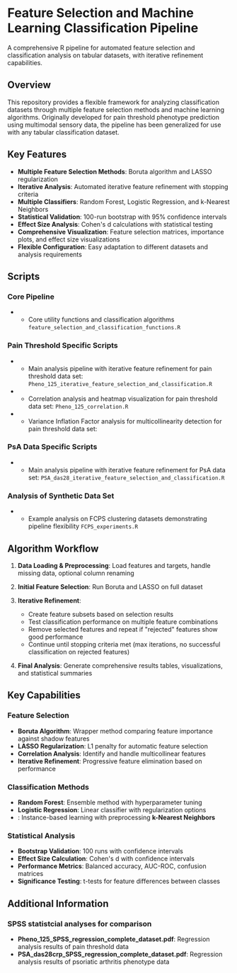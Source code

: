 # Feature Selection and Machine Learning Classification Pipeline
A comprehensive R pipeline for automated feature selection and classification analysis on tabular datasets, with iterative refinement capabilities.
## Overview
This repository provides a flexible framework for analyzing classification datasets through multiple feature selection methods and machine learning algorithms. Originally developed for pain threshold phenotype prediction using multimodal sensory data, the pipeline has been generalized for use with any tabular classification dataset.
## Key Features
- **Multiple Feature Selection Methods**: Boruta algorithm and LASSO regularization
- **Iterative Analysis**: Automated iterative feature refinement with stopping criteria
- **Multiple Classifiers**: Random Forest, Logistic Regression, and k-Nearest Neighbors
- **Statistical Validation**: 100-run bootstrap with 95% confidence intervals
- **Effect Size Analysis**: Cohen's d calculations with statistical testing
- **Comprehensive Visualization**: Feature selection matrices, importance plots, and effect size visualizations
- **Flexible Configuration**: Easy adaptation to different datasets and analysis requirements

## Scripts
### Core Pipeline
- - Core utility functions and classification algorithms `feature_selection_and_classification_functions.R`

### Pain Threshold Specific Scripts
- - Main analysis pipeline with iterative feature refinement for pain threshold data set: `Pheno_125_iterative_feature_selection_and_classification.R`
- - Correlation analysis and heatmap visualization  for pain threshold data set: `Pheno_125_correlation.R`
- - Variance Inflation Factor analysis for multicollinearity detection  for pain threshold data set: 

### PsA Data Specific Scripts
- - Main analysis pipeline with iterative feature refinement for PsA data set: `PSA_das28_iterative_feature_selection_and_classification.R`

### Analysis of Synthetic Data Set
- - Example analysis on FCPS clustering datasets demonstrating pipeline flexibility `FCPS_experiments.R`

## Algorithm Workflow
1. **Data Loading & Preprocessing**: Load features and targets, handle missing data, optional column renaming
2. **Initial Feature Selection**: Run Boruta and LASSO on full dataset
3. **Iterative Refinement**:
    - Create feature subsets based on selection results
    - Test classification performance on multiple feature combinations
    - Remove selected features and repeat if "rejected" features show good performance
    - Continue until stopping criteria met (max iterations, no successful classification on rejected features)

4. **Final Analysis**: Generate comprehensive results tables, visualizations, and statistical summaries

## Key Capabilities
### Feature Selection
- **Boruta Algorithm**: Wrapper method comparing feature importance against shadow features
- **LASSO Regularization**: L1 penalty for automatic feature selection
- **Correlation Analysis**: Identify and handle multicollinear features
- **Iterative Refinement**: Progressive feature elimination based on performance

### Classification Methods
- **Random Forest**: Ensemble method with hyperparameter tuning
- **Logistic Regression**: Linear classifier with regularization options
- : Instance-based learning with preprocessing **k-Nearest Neighbors**

### Statistical Analysis
- **Bootstrap Validation**: 100 runs with confidence intervals
- **Effect Size Calculation**: Cohen's d with confidence intervals
- **Performance Metrics**: Balanced accuracy, AUC-ROC, confusion matrices
- **Significance Testing**: t-tests for feature differences between classes

## Additional Information
### SPSS statistcial analyses for comparison
- **Pheno_125_SPSS_regression_complete_dataset.pdf**: Regression analysis results of pain threshold data
- **PSA_das28crp_SPSS_regression_complete_dataset.pdf**: Regression analysis results of psoriatic arthritis phenotype data

